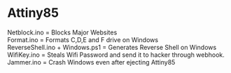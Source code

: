 # Attiny85
Netblock.ino = Blocks Major Websites  
Format.ino = Formats C,D,E and F drive on Windows  
ReverseShell.ino + Windows.ps1 = Generates Reverse Shell on Windows  
WifiKey.ino = Steals Wifi Password and send it to hacker through webhook.  
Jammer.ino = Crash Windows even after ejecting Attiny85
